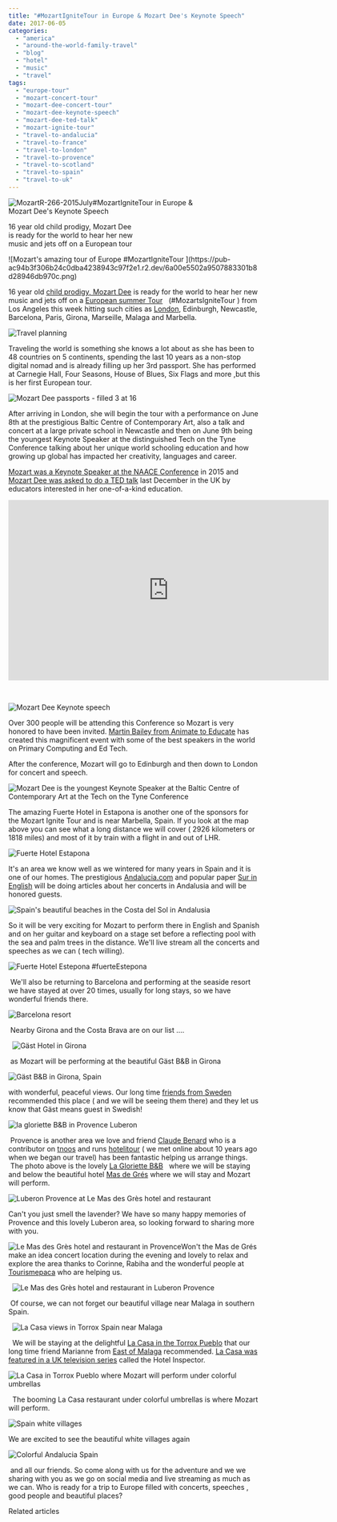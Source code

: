```yaml
---
title: "#MozartIgniteTour in Europe & Mozart Dee's Keynote Speech"
date: 2017-06-05
categories: 
  - "america"
  - "around-the-world-family-travel"
  - "blog"
  - "hotel"
  - "music"
  - "travel"
tags: 
  - "europe-tour"
  - "mozart-concert-tour"
  - "mozart-dee-concert-tour"
  - "mozart-dee-keynote-speech"
  - "mozart-dee-ted-talk"
  - "mozart-ignite-tour"
  - "travel-to-andalucia"
  - "travel-to-france"
  - "travel-to-london"
  - "travel-to-provence"
  - "travel-to-scotland"
  - "travel-to-spain"
  - "travel-to-uk"
---
```


![MozartR-266-2015July](https://pub-ac94b3f306b24c0dba4238943c97f2e1.r2.dev/6a00e5502a9507883301b7c8ff11cf970b.jpg)#MozartIgniteTour in Europe &  
Mozart Dee's Keynote Speech  
  
16 year old child prodigy, Mozart Dee  
is ready for the world to hear her new  
music and jets off on a European tour   
  
  

<!--more--> ![Mozart's amazing tour of Europe #MozartIgniteTour ](https://pub-ac94b3f306b24c0dba4238943c97f2e1.r2.dev/6a00e5502a9507883301b8d28946db970c.png)  
  
16 year old [child prodigy, Mozart Dee](https://pub-ac94b3f306b24c0dba4238943c97f2e1.r2.dev/2016/04/mozart-wins-best-actress-award-.html "Mozart Dee wins best actress ") is ready for the world to hear her new music and jets off on a [European summer Tour](https://www.instagram.com/p/BU7QI0ijAaH/?taken-by=muzicbymozart "Mozart Dee Europe tour ")   (#MozartsIgniteTour ) from Los Angeles this week hitting such cities as [London](https://pub-ac94b3f306b24c0dba4238943c97f2e1.r2.dev/2013/05/london-with-kids.html), Edinburgh, Newcastle, Barcelona, Paris, Girona, Marseille, Malaga and Marbella.   
  
![Travel planning  ](https://pub-ac94b3f306b24c0dba4238943c97f2e1.r2.dev/6a00e5502a9507883301b8d28973b8970c.png)  
  
Traveling the world is something she knows a lot about as she has been to 48 countries on 5 continents, spending the last 10 years as a non-stop digital nomad and is already filling up her 3rd passport. She has performed at Carnegie Hall, Four Seasons, House of Blues, Six Flags and more ,but this is her first European tour.   
  
![Mozart Dee passports - filled 3 at 16](https://pub-ac94b3f306b24c0dba4238943c97f2e1.r2.dev/6a00e5502a9507883301b8d28973c7970c.png)  
  
After arriving in London, she will begin the tour with a performance on June 8th at the prestigious Baltic Centre of Contemporary Art, also a talk and concert at a large private school in Newcastle and then on June 9th being the youngest Keynote Speaker at the distinguished Tech on the Tyne Conference talking about her unique world schooling education and how growing up global has impacted her creativity, languages and career.   
  
[Mozart was a Keynote Speaker at the NAACE Conference](https://pub-ac94b3f306b24c0dba4238943c97f2e1.r2.dev/2015/05/teen-singer-mozarts-speech-at-naace-conference-to-uk-educators.html "Mozart Dee Keynote Speaker NAACE") in 2015 and [Mozart Dee was asked to do a TED talk](https://pub-ac94b3f306b24c0dba4238943c97f2e1.r2.dev/2017/05/16-year-old-mozart-dees-ted-talk-keynote-speech-in-ukteen-actress-songwriter-singer-mozart-dee-was-asked-to-do-a-ted-talk.html "Mozart Dee TED talk ") last December in the UK by educators interested in her one-of-a-kind education.   
  
  

<iframe allowfullscreen src="https://www.youtube.com/embed/0uueS1p-Ydg" height="360" frameborder="0" width="640"></iframe>

   
  
  
![Mozart Dee Keynote speech](https://pub-ac94b3f306b24c0dba4238943c97f2e1.r2.dev/6a00e5502a9507883301bb09a2871e970d.png)  
  
Over 300 people will be attending this Conference so Mozart is very honored to have been invited. [Martin Bailey from Animate to Educate](http://www.animate2educate.co.uk/website/courses__conferences/78283 "Tech on Tyne Conference ") has created this magnificent event with some of the best speakers in the world on Primary Computing and Ed Tech.   
  
After the conference, Mozart will go to Edinburgh and then down to London for concert and speech.   
  
![Mozart Dee is the youngest Keynote Speaker at the Baltic Centre of Contemporary Art  at the Tech on the Tyne Conference ](https://pub-ac94b3f306b24c0dba4238943c97f2e1.r2.dev/6a00e5502a9507883301b7c8ff7ca2970b.png)  
  
  
The amazing Fuerte Hotel in Estapona is another one of the sponsors for the Mozart Ignite Tour and is near Marbella, Spain. If you look at the map above you can see what a long distance we will cover ( 2926 kilometers or 1818 miles) and most of it by train with a flight in and out of LHR.   
  
![Fuerte Hotel Estapona ](https://pub-ac94b3f306b24c0dba4238943c97f2e1.r2.dev/6a00e5502a9507883301bb09a25db0970d.png)  
  
It's an area we know well as we wintered for many years in Spain and it is one of our homes. The prestigious [Andalucia.com](http://www.andalucia.com "andalucia.com") and popular paper [Sur in English](http://www.surinenglish.com "Sur in English ") will be doing articles about her concerts in Andalusia and will be honored guests.   
  
![Spain's beautiful beaches in the Costa del Sol in Andalusia ](https://pub-ac94b3f306b24c0dba4238943c97f2e1.r2.dev/6a00e5502a9507883301bb09a29318970d.png)  
  
So it will be very exciting for Mozart to perform there in English and Spanish and on her guitar and keyboard on a stage set before a reflecting pool with the sea and palm trees in the distance. We'll live stream all the concerts and speeches as we can ( tech willing).   
  
![Fuerte Hotel Estepona  #fuerteEstepona ](https://pub-ac94b3f306b24c0dba4238943c97f2e1.r2.dev/6a00e5502a9507883301bb09a28754970d.png)  
  
 We'll also be returning to Barcelona and performing at the seaside resort we have stayed at over 20 times, usually for long stays, so we have wonderful friends there.   
  
![Barcelona resort ](https://pub-ac94b3f306b24c0dba4238943c97f2e1.r2.dev/6a00e5502a9507883301b7c8ff34a2970b.png)  
  
  
  
 Nearby Girona and the Costa Brava are on our list ....

  ![Gäst  Hotel in Girona ](https://pub-ac94b3f306b24c0dba4238943c97f2e1.r2.dev/6a00e5502a9507883301bb09a28767970d.png)

 as Mozart will be performing at the beautiful Gäst B&B in Girona  
  
![Gäst B&B  in Girona, Spain ](https://pub-ac94b3f306b24c0dba4238943c97f2e1.r2.dev/6a00e5502a9507883301bb09a287af970d.png)  
  
with wonderful, peaceful views. Our long time [friends from Sweden](https://pub-ac94b3f306b24c0dba4238943c97f2e1.r2.dev/2010/03/funniest-kids-soultravelers3-family-travel-best-funny-youtube-global-kids-hilarious-sweden-trumpet-v.html) recommended this place ( and we will be seeing them there) and they let us know that Gäst means guest in Swedish!    
  
![la gloriette B&B in Provence Luberon ](https://pub-ac94b3f306b24c0dba4238943c97f2e1.r2.dev/6a00e5502a9507883301bb09a2882d970d.png)  
  
  
 Provence is another area we love and friend [Claude Benard](https://twitter.com/claudebenard "claude benard") who is a contributor on [tnoos](https://www.tnooz.com) and runs [hotelitour](http://hotelitour.com "hotelitour ") ( we met online about 10 years ago when we began our travel) has been fantastic helping us arrange things.  The photo above is the lovely [La Gloriette B&B](https://www.facebook.com/laglorietteapt/)   where we will be staying and below the beautiful hotel [Mas de Grés](http://masdesgres.com/en/ "mas de gres hotel luberon ") where we will stay and Mozart will perform.   
  
![Luberon Provence at Le Mas des Grès hotel and restaurant](https://pub-ac94b3f306b24c0dba4238943c97f2e1.r2.dev/6a00e5502a9507883301b8d2899ef9970c.png)  
  
Can't you just smell the lavender? We have so many happy memories of Provence and this lovely Luberon area, so looking forward to sharing more with you. 

![Le Mas des Grès hotel and restaurant in Provence ](https://pub-ac94b3f306b24c0dba4238943c97f2e1.r2.dev/6a00e5502a9507883301bb09a28a8d970d.png)Won't the Mas de Grés make an idea concert location during the evening and lovely to relax and explore the area thanks to Corinne, Rabiha and the wonderful people at [Tourismepaca](http://tourismepaca.fr) who are helping us. 

  ![Le Mas des Grès hotel and restaurant in Luberon Provence ](https://pub-ac94b3f306b24c0dba4238943c97f2e1.r2.dev/6a00e5502a9507883301b8d2899f69970c.png)

 Of course, we can not forget our beautiful village near Malaga in southern Spain. 

  ![La Casa views in Torrox Spain near Malaga ](https://pub-ac94b3f306b24c0dba4238943c97f2e1.r2.dev/6a00e5502a9507883301b7c8ff7a39970b.png)

  We will be staying at the delightful [La Casa in the Torrox Pueblo](http://www.hotellacasatorrox.com "La Casa") that our long time friend Marianne from [East of Malaga](https://eastofmalaga.net "East of Malaga") recommended. [La Casa was featured in a UK television series](http://www.telegraph.co.uk/finance/property/expat-property/11683699/Happy-ending-for-Spain-hotel-sisters-after-TV-show-boosted-their-fortunes.html) called the Hotel Inspector.   
  
![La Casa in Torrox Pueblo where Mozart will perform under colorful umbrellas ](https://pub-ac94b3f306b24c0dba4238943c97f2e1.r2.dev/6a00e5502a9507883301b7c8ff7a5c970b.png)  
  

  The booming La Casa restaurant under colorful umbrellas is where Mozart will perform.   
  
![Spain white villages ](https://pub-ac94b3f306b24c0dba4238943c97f2e1.r2.dev/6a00e5502a9507883301b8d2899fee970c.png)  
  
  
We are excited to see the beautiful white villages again  
  
![Colorful Andalucia Spain ](https://pub-ac94b3f306b24c0dba4238943c97f2e1.r2.dev/6a00e5502a9507883301b7c8ff7a7d970b.png)  
  
  
 and all our friends. So come along with us for the adventure and we we sharing with you as we go on social media and live streaming as much as we can. Who is ready for a trip to Europe filled with concerts, speeches , good people and beautiful places?   
  

Related articles

